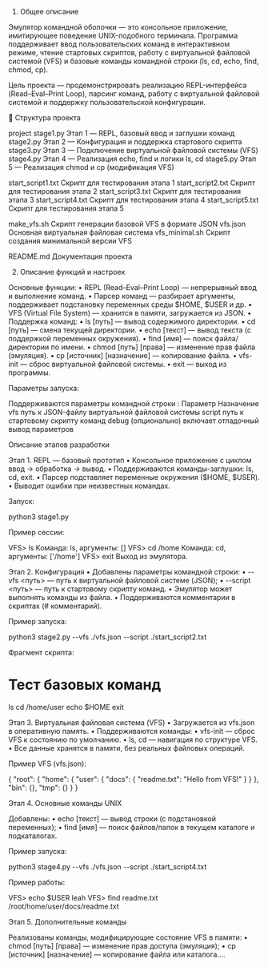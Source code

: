 1. Общее описание

Эмулятор командной оболочки — это консольное приложение, имитирующее поведение UNIX-подобного терминала.
Программа поддерживает ввод пользовательских команд в интерактивном режиме, чтение стартовых скриптов, работу с виртуальной файловой системой (VFS) и базовые команды командной строки (ls, cd, echo, find, chmod, cp).

Цель проекта — продемонстрировать реализацию REPL-интерфейса (Read–Eval–Print Loop), парсинг команд, работу с виртуальной файловой системой и поддержку пользовательской конфигурации.

📁 Структура проекта

project
stage1.py              Этап 1 — REPL, базовый ввод и заглушки команд
stage2.py              Этап 2 — Конфигурация и поддержка стартового скрипта
stage3.py              Этап 3 — Подключение виртуальной файловой системы (VFS)
stage4.py              Этап 4 — Реализация echo, find и логики ls, cd
stage5.py              Этап 5 — Реализация chmod и cp (модификация VFS)

start_script1.txt      Скрипт для тестирования этапа 1
start_script2.txt      Скрипт для тестирования этапа 2
start_script3.txt      Скрипт для тестирования этапа 3
start_script4.txt      Скрипт для тестирования этапа 4
start_script5.txt      Скрипт для тестирования этапа 5

make_vfs.sh            Скрипт генерации базовой VFS в формате JSON
vfs.json               Основная виртуальная файловая система
vfs_minimal.sh         Скрипт создания минимальной версии VFS

README.md              Документация проекта

2. Описание функций и настроек

Основные функции:
 • REPL (Read–Eval–Print Loop) — непрерывный ввод и выполнение команд.
 • Парсер команд — разбирает аргументы, поддерживает подстановку переменных среды $HOME, $USER и др.
 • VFS (Virtual File System) — хранится в памяти, загружается из JSON.
 • Поддержка команд:
 • ls [путь] — вывод содержимого директории.
 • cd [путь] — смена текущей директории.
 • echo [текст] — вывод текста (с поддержкой переменных окружения).
 • find [имя] — поиск файла/директории по имени.
 • chmod [путь] [права] — изменение прав файла (эмуляция).
 • cp [источник] [назначение] — копирование файла.
 • vfs-init — сброс виртуальной файловой системы.
 • exit — выход из программы.

 Параметры запуска:

Поддерживаются параметры командной строки :
Параметр Назначение
vfs путь к JSON-файлу виртуальной файловой системы
script путь к стартовому скрипту команд
debug (опционально) включает отладочный вывод параметров


 Описание этапов разработки

Этап 1. REPL — базовый прототип
 • Консольное приложение с циклом ввод → обработка → вывод.
 • Поддерживаются команды-заглушки: ls, cd, exit.
 • Парсер подставляет переменные окружения ($HOME, $USER).
 • Выводит ошибки при неизвестных командах.

Запуск:

python3 stage1.py

Пример сессии:

VFS> ls
Команда: ls, аргументы: []
VFS> cd /home
Команда: cd, аргументы: ['/home']
VFS> exit
Выход из эмулятора.


Этап 2. Конфигурация
 • Добавлены параметры командной строки:
 • --vfs <путь> — путь к виртуальной файловой системе (JSON);
 • --script <путь> — путь к стартовому скрипту команд.
 • Эмулятор может выполнять команды из файла.
 • Поддерживаются комментарии в скриптах (# комментарий).

Пример запуска:

python3 stage2.py --vfs ./vfs.json --script ./start_script2.txt

Фрагмент скрипта:

# Тест базовых команд
ls
cd /home/user
echo $HOME
exit

Этап 3. Виртуальная файловая система (VFS)
 • Загружается из vfs.json в оперативную память.
 • Поддерживаются команды:
 • vfs-init — сброс VFS к состоянию по умолчанию.
 • ls, cd — навигация по структуре VFS.
 • Все данные хранятся в памяти, без реальных файловых операций.

Пример VFS (vfs.json):

{
  "root": {
    "home": {
      "user": {
        "docs": {
          "readme.txt": "Hello from VFS!"
        }
      }
    },
    "bin": {},
    "tmp": {}
  }
}


Этап 4. Основные команды UNIX

Добавлены:
 • echo [текст] — вывод строки (с подстановкой переменных);
 • find [имя] — поиск файлов/папок в текущем каталоге и подкаталогах.

Пример запуска:

python3 stage4.py --vfs ./vfs.json --script ./start_script4.txt

Пример работы:

VFS> echo $USER
leah
VFS> find readme.txt
/root/home/user/docs/readme.txt



Этап 5. Дополнительные команды

Реализованы команды, модифицирующие состояние VFS в памяти:
 • chmod [путь] [права] — изменение прав доступа (эмуляция);
 • cp [источник] [назначение] — копирование файла или каталога....

